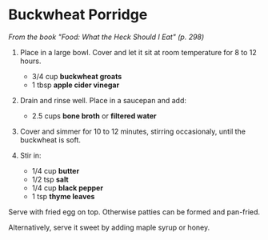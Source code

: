 # Buckwheat Porridge

_From the book "Food: What the Heck Should I Eat" (p. 298)_

1. Place in a large bowl. Cover and let it sit at room temperature for 8 to 12 hours.
	
	- 3/4 cup **buckwheat groats**
    - 1 tbsp **apple cider vinegar**


2. Drain and rinse well. Place in a saucepan and add:

    - 2.5 cups **bone broth** or **filtered water**

3. Cover and simmer for 10 to 12 minutes, stirring occasionaly, until the buckwheat is soft.

4. Stir in:

    - 1/4 cup **butter**
    - 1/2 tsp **salt**
    - 1/4 cup **black pepper**
    - 1 tsp **thyme leaves**

Serve with fried egg on top. Otherwise patties can be formed and pan-fried.

Alternatively, serve it sweet by adding maple syrup or honey.
